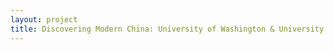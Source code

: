 ```yaml
--- 
layout: project 
title: Discovering Modern China: University of Washington & University of British Columbia Collections
---
```



